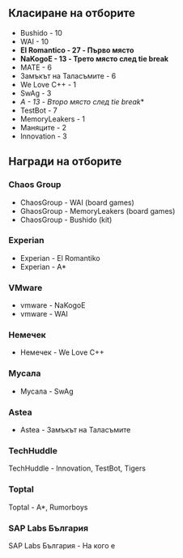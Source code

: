 ## Класиране на отборите

* Bushido - 10
* WAI - 10
* **El Romantico - 27 - Първо място**
* **NaKogoE - 13 - Трето място след tie break**
* MATE - 6
* Замъкът на Таласъмите - 6
* We Love C++ - 1
* SwAg - 3
* **A* - 13 - Второ място след tie break**
* TestBot - 7
* MemoryLeakers - 1
* Маняците - 2
* Innovation - 3

## Награди на отборите

### Chaos Group

* ChaosGroup - WAI (board games)
* GhaosGroup - MemoryLeakers (board games)
* ChaosGroup - Bushido (kit)

### Experian

* Experian - El Romantiko
* Experian - A*

### VMware

* vmware - NaKogoE
* vmware - WAI

### Немечек

* Немечек - We Love C++

### Мусала

* Мусала - SwAg

### Astea

* Astea - Замъкът на Таласъмите

### TechHuddle

TechHuddle - Innovation, TestBot, Tigers

### Toptal

Toptal - A*, Rumorboys

### SAP Labs България

SAP Labs България - На кого е

